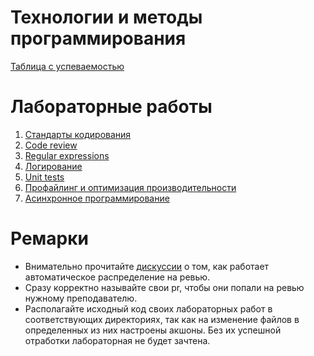 # Технологии и методы программирования
[Таблица с успеваемостью](https://docs.google.com/spreadsheets/d/17gUhyaK20CFZuk3z73XZHiI7KEeHcWDrD1w_LXLhXg8/edit?usp=sharing)
# Лабораторные работы
1. [Стандарты кодирования](https://github.com/itsecd/prog_instruments_labs/blob/main/lab_1/README.md)
2. [Code review](https://github.com/itsecd/prog_instruments_labs/blob/main/lab_2/README.md)
3. [Regular expressions](https://github.com/itsecd/prog_instruments_labs/blob/main/lab_3/README.md)
4. [Логирование](https://github.com/itsecd/prog_instruments_labs/blob/main/lab_4/README.md)
5. [Unit tests](https://github.com/itsecd/prog_instruments_labs/blob/main/lab_5/README.md)
6. [Профайлинг и оптимизация производительности](https://github.com/itsecd/prog_instruments_labs/blob/main/lab_6/README.md)
7. [Асинхронное программирование](https://github.com/itsecd/prog_instruments_labs/blob/main/lab_7/README.md)
# Ремарки
* Внимательно прочитайте [дискуссии](https://github.com/itsecd/prog_instruments_labs/discussions) о том, как работает автоматическое распределение на ревью.
* Сразу корректно называйте свои pr, чтобы они попали на ревью нужному преподавателю.
* Располагайте исходный код своих лабораторных работ в соответствующих директориях, так как на изменение файлов в определенных из них настроены акшоны. Без их успешной отработки лабораторная не будет зачтена.

